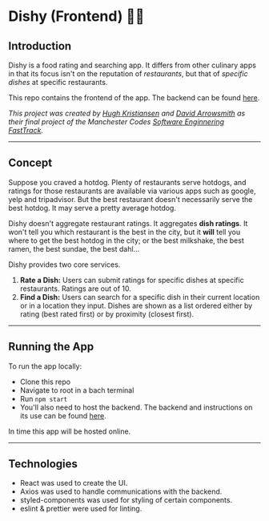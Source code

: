 # Dishy (Frontend) 🍜✨

## Introduction

Dishy is a food rating and searching app. It differs from other culinary apps in that its focus isn't on the reputation of  *restaurants*, but that of *specific dishes* at specific restaurants.

This repo contains the frontend of the app. The backend can be found [here](https://github.com/hughsylinden/dishy-backend).


*This project was created by [Hugh Kristiansen](https://github.com/hughsylinden) and [David Arrowsmith](https://github.com/DevArrowsmith?tab=following) as their final project of the Manchester Codes [Software Enginnering FastTrack](https://www.manchestercodes.com/software-engineer-fasttrack/).*

---

## Concept

Suppose you craved a hotdog. Plenty of restaurants serve hotdogs, and ratings for those restaurants are available via various apps such as google, yelp and tripadvisor. But the best restaurant doesn't necessarily serve the best hotdog. It may serve a pretty average hotdog.

Dishy doesn't aggregate restaurant ratings. It aggregates **dish ratings**. It won't tell you which restaurant is the best in the city, but it **will** tell you where to get the best hotdog in the city; or the best milkshake, the best ramen, the best sundae, the best dahl...

Dishy provides two core services.
1. **Rate a Dish:** Users can submit ratings for specific dishes at specific restaurants. Ratings are out of 10.
2. **Find a Dish:** Users can search for a specific dish in their current location or in a location they input. Dishes are shown as a list ordered either by rating (best rated first) or by proximity (closest first).

---

## Running the App

To run the app locally:
- Clone this repo
- Navigate to root in a bach terminal
- Run `npm start`
- You'll also need to host the backend. The backend and instructions on its use can be found [here](https://github.com/hughsylinden/dishy-backend).

In time this app will be hosted online.

---

## Technologies

- React was used to create the UI.
- Axios was used to handle communications with the backend.
- styled-components was used for styling of certain components.
- eslint & prettier were used for linting.